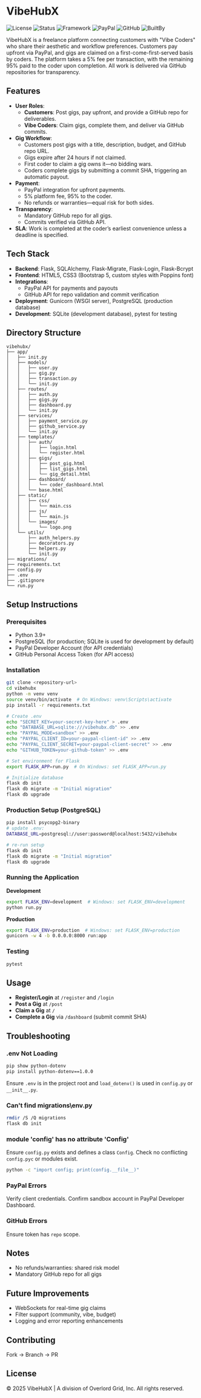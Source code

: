 
# VibeHubX

![License](https://img.shields.io/badge/license-OGI--VibeHubX-blueviolet)
![Status](https://img.shields.io/badge/status-v0.1--alpha-yellow)
![Framework](https://img.shields.io/badge/built%20with-Flask-ff69b4)
![PayPal](https://img.shields.io/badge/integration-PayPal-00457C?logo=paypal)
![GitHub](https://img.shields.io/badge/version-control-GitHub-181717?logo=github)
![BuiltBy](https://img.shields.io/badge/built%20by-Overlord%20Grid,%20Inc.-purple)

VibeHubX is a freelance platform connecting customers with "Vibe Coders" who share their aesthetic and workflow preferences. Customers pay upfront via PayPal, and gigs are claimed on a first-come-first-served basis by coders. The platform takes a 5% fee per transaction, with the remaining 95% paid to the coder upon completion. All work is delivered via GitHub repositories for transparency.

## Features

- **User Roles**:
  - **Customers**: Post gigs, pay upfront, and provide a GitHub repo for deliverables.
  - **Vibe Coders**: Claim gigs, complete them, and deliver via GitHub commits.
- **Gig Workflow**:
  - Customers post gigs with a title, description, budget, and GitHub repo URL.
  - Gigs expire after 24 hours if not claimed.
  - First coder to claim a gig owns it—no bidding wars.
  - Coders complete gigs by submitting a commit SHA, triggering an automatic payout.
- **Payment**:
  - PayPal integration for upfront payments.
  - 5% platform fee, 95% to the coder.
  - No refunds or warranties—equal risk for both sides.
- **Transparency**:
  - Mandatory GitHub repo for all gigs.
  - Commits verified via GitHub API.
- **SLA**: Work is completed at the coder’s earliest convenience unless a deadline is specified.

## Tech Stack

- **Backend**: Flask, SQLAlchemy, Flask-Migrate, Flask-Login, Flask-Bcrypt
- **Frontend**: HTML5, CSS3 (Bootstrap 5, custom styles with Poppins font)
- **Integrations**:
  - PayPal API for payments and payouts
  - GitHub API for repo validation and commit verification
- **Deployment**: Gunicorn (WSGI server), PostgreSQL (production database)
- **Development**: SQLite (development database), pytest for testing

## Directory Structure

```
vibehubx/
├── app/
│   ├── init.py
│   ├── models/
│   │   ├── user.py
│   │   ├── gig.py
│   │   ├── transaction.py
│   │   └── init.py
│   ├── routes/
│   │   ├── auth.py
│   │   ├── gigs.py
│   │   ├── dashboard.py
│   │   └── init.py
│   ├── services/
│   │   ├── payment_service.py
│   │   ├── github_service.py
│   │   └── init.py
│   ├── templates/
│   │   ├── auth/
│   │   │   ├── login.html
│   │   │   └── register.html
│   │   ├── gigs/
│   │   │   ├── post_gig.html
│   │   │   ├── list_gigs.html
│   │   │   └── gig_detail.html
│   │   ├── dashboard/
│   │   │   └── coder_dashboard.html
│   │   └── base.html
│   ├── static/
│   │   ├── css/
│   │   │   └── main.css
│   │   ├── js/
│   │   │   └── main.js
│   │   └── images/
│   │       └── logo.png
│   └── utils/
│       ├── auth_helpers.py
│       ├── decorators.py
│       ├── helpers.py
│       └── init.py
├── migrations/
├── requirements.txt
├── config.py
├── .env
├── .gitignore
└── run.py
```

## Setup Instructions

### Prerequisites

- Python 3.9+
- PostgreSQL (for production; SQLite is used for development by default)
- PayPal Developer Account (for API credentials)
- GitHub Personal Access Token (for API access)

### Installation

```bash
git clone <repository-url>
cd vibehubx
python -m venv venv
source venv/bin/activate  # On Windows: venv\Scripts\activate
pip install -r requirements.txt

# Create .env
echo "SECRET_KEY=your-secret-key-here" > .env
echo "DATABASE_URL=sqlite:///vibehubx.db" >> .env
echo "PAYPAL_MODE=sandbox" >> .env
echo "PAYPAL_CLIENT_ID=your-paypal-client-id" >> .env
echo "PAYPAL_CLIENT_SECRET=your-paypal-client-secret" >> .env
echo "GITHUB_TOKEN=your-github-token" >> .env

# Set environment for Flask
export FLASK_APP=run.py  # On Windows: set FLASK_APP=run.py

# Initialize database
flask db init
flask db migrate -m "Initial migration"
flask db upgrade
```

### Production Setup (PostgreSQL)

```bash
pip install psycopg2-binary
# update .env:
DATABASE_URL=postgresql://user:password@localhost:5432/vibehubx

# re-run setup
flask db init
flask db migrate -m "Initial migration"
flask db upgrade
```

### Running the Application

**Development**
```bash
export FLASK_ENV=development  # Windows: set FLASK_ENV=development
python run.py
```

**Production**
```bash
export FLASK_ENV=production  # Windows: set FLASK_ENV=production
gunicorn -w 4 -b 0.0.0.0:8000 run:app
```

### Testing

```bash
pytest
```

## Usage

- **Register/Login** at `/register` and `/login`
- **Post a Gig** at `/post`
- **Claim a Gig** at `/`
- **Complete a Gig** via `/dashboard` (submit commit SHA)

## Troubleshooting

### .env Not Loading

```bash
pip show python-dotenv
pip install python-dotenv==1.0.0
```

Ensure `.env` is in the project root and `load_dotenv()` is used in `config.py` or `__init__.py`.

### Can't find migrations\env.py

```bash
rmdir /S /Q migrations
flask db init
```

### module 'config' has no attribute 'Config'

Ensure `config.py` exists and defines a class `Config`. Check no conflicting `config.pyc` or modules exist.

```bash
python -c "import config; print(config.__file__)"
```

### PayPal Errors

Verify client credentials. Confirm sandbox account in PayPal Developer Dashboard.

### GitHub Errors

Ensure token has `repo` scope.

## Notes

- No refunds/warranties: shared risk model
- Mandatory GitHub repo for all gigs

## Future Improvements

- WebSockets for real-time gig claims
- Filter support (community, vibe, budget)
- Logging and error reporting enhancements

## Contributing

Fork → Branch → PR

## License

© 2025 VibeHubX | A division of Overlord Grid, Inc. All rights reserved.
